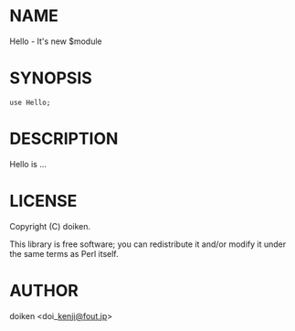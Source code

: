 # NAME

Hello - It's new $module

# SYNOPSIS

    use Hello;

# DESCRIPTION

Hello is ...

# LICENSE

Copyright (C) doiken.

This library is free software; you can redistribute it and/or modify
it under the same terms as Perl itself.

# AUTHOR

doiken &lt;doi\_kenji@fout.jp>
